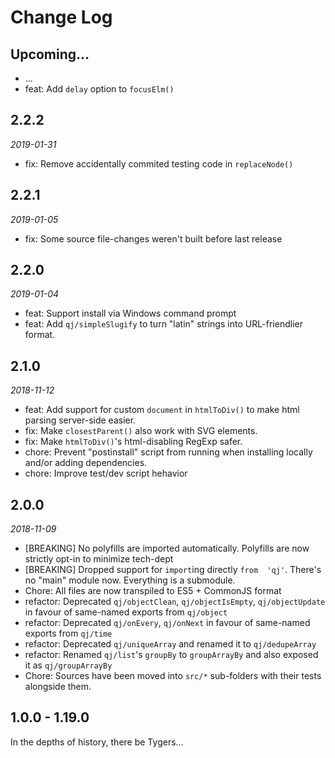 # Change Log


## Upcoming...
<!-- Add new lines here. Version number will be decided later -->
- ...
- feat: Add `delay` option to `focusElm()`


## 2.2.2
_2019-01-31_
- fix: Remove accidentally commited testing code in `replaceNode()`


## 2.2.1
_2019-01-05_
- fix: Some source file-changes weren't built before last release


## 2.2.0
_2019-01-04_
- feat: Support install via Windows command prompt
- feat: Add `qj/simpleSlugify` to turn "latin" strings into URL-friendlier format.


## 2.1.0
_2018-11-12_
- feat: Add support for custom `document` in `htmlToDiv()` to make html parsing server-side easier.
- fix: Make `closestParent()` also work with SVG elements.
- fix: Make `htmlToDiv()`'s html-disabling RegExp safer.
- chore: Prevent "postinstall" script from running when installing locally and/or adding dependencies.
- chore: Improve test/dev script hehavior


## 2.0.0
_2018-11-09_
- [BREAKING] No polyfills are imported automatically. Polyfills are now strictly opt-in to minimize tech-dept
- [BREAKING] Dropped support for `import`ing directly `from  'qj'`. There's no "main" module now. Everything is a submodule.
- Chore: All files are now transpiled to ES5 + CommonJS format
- refactor: Deprecated `qj/objectClean`,  `qj/objectIsEmpty`,  `qj/objectUpdate` in favour of same-named exports from `qj/object`
- refactor: Deprecated `qj/onEvery`,  `qj/onNext` in favour of same-named exports from `qj/time`
- refactor: Deprecated  `qj/uniqueArray` and renamed it to `qj/dedupeArray`
- refactor: Renamed `qj/list`'s `groupBy` to `groupArrayBy` and also exposed it as `qj/groupArrayBy`
- Chore: Sources have been moved into `src/*` sub-folders with their tests alongside them.


## 1.0.0 - 1.19.0 
In the depths of history, there be Tygers...
